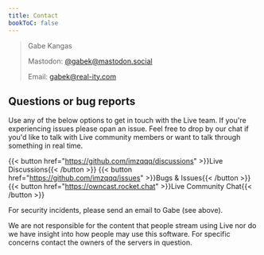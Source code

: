 ```yaml
---
title: Contact
bookToC: false
---
```


> Gabe Kangas
>
> Mastodon: [@gabek@mastodon.social](https://mastodon.social/@gabek)<br />
>
> Email: [gabek@real-ity.com](mailto:gabek@real-ity.com)

## Questions or bug reports

Use any of the below options to get in touch with the Live team. If you're experiencing issues please opan an issue. Feel free to drop by our chat if you'd like to talk with Live community members or want to talk through something in real time.

{{< button href="https://github.com/imzqqq/discussions" >}}Live Discussions{{< /button >}}
{{< button href="https://github.com/imzqqq/issues" >}}Bugs & Issues{{< /button >}}
{{< button href="https://owncast.rocket.chat" >}}Live Community Chat{{< /button >}}


For security incidents, please send an email to Gabe (see above).

We are not responsible for the content that people stream using Live nor do we have insight into how people may use this software. For specific concerns contact the owners of the servers in question.